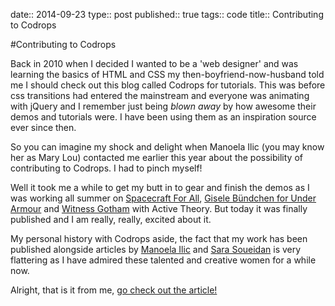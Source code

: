 date:: 2014-09-23
type:: post
published:: true
tags:: code
title:: Contributing to Codrops

#Contributing to Codrops

Back in 2010 when I decided I wanted to be a 'web designer' and was learning the basics of HTML and CSS my then-boyfriend-now-husband told me I should check out this blog called Codrops for tutorials. This was before css transitions had entered the mainstream and everyone was animating with jQuery and I remember just being *blown away* by how awesome their demos and tutorials were. I have been using them as an inspiration source ever since then. 

So you can imagine my shock and delight when Manoela Ilic (you may know her as Mary Lou) contacted me earlier this year about the possibility of contributing to Codrops. I had to pinch myself!

Well it took me a while to get my butt in to gear and finish the demos as I was working all summer on [Spacecraft For All](http://spacecraftforall.com), [Gisele Bündchen for Under Armour](http://gisele.underarmour.com) and [Witness Gotham](http://witnessgotham.com) with Active Theory. But today it was finally published and I am really, really, excited about it.

My personal history with Codrops aside, the fact that my work has been published alongside articles by [Manoela Ilic](http://tympanus.net/codrops/author/crnacura/) and [Sara Soueidan](http://tympanus.net/codrops/author/sarasoueidan/) is very flattering as I have admired these talented and creative women for a while now.

Alright, that is it from me, [go check out the article!](http://tympanus.net/codrops/2014/09/23/animated-background-headers/)